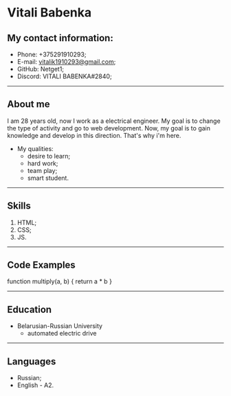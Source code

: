 # Vitali Babenka

## My contact information:

* Phone: +375291910293;
* E-mail: vitalik1910293@gmail.com;
* GitHub: Netget1;
* Discord: VITALI BABENKA#2840;
***********
## About me

I am 28 years old, now I work as a electrical engineer. My goal is to change the type of activity and go to web development. Now, my goal is to gain knowledge and develop in this direction. That's why i'm here.


* My qualities:
  + desire to learn;
  + hard work;
  + team play;
  + smart student.

*********

## Skills
1. HTML;
2. CSS;
3. JS.

**********
## Code Examples

function multiply(a, b) {
  return a * b
} ​

*********
## Education
* Belarusian-Russian University
  + automated electric drive
**********
## Languages 
* Russian;
* English - A2.
